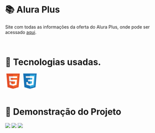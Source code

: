 <h1>📚 Alura Plus</h1>
<p>
  Site com todas as informações da oferta do Alura Plus, onde pode ser acessado <a href="https://alura-plus-sigma-nine-56.vercel.app/" target="_blank">aqui</a>.
</p>

<br>

<h1>📱 Tecnologias usadas.</h1>
<div display:flex>
  <img align="center" alt="Rafa-HTML" height="50" src="https://raw.githubusercontent.com/devicons/devicon/master/icons/html5/html5-original.svg">
  <img align="center" alt="Rafa-CSS" height="50"  src="https://raw.githubusercontent.com/devicons/devicon/master/icons/css3/css3-original.svg">
</div>

<br>

<h1>📃 Demonstração do Projeto</h1>
<img height="200" src=https://github.com/user-attachments/assets/d0f2b7b8-e3d8-46e3-80ac-a5273ea7af53>
<img height="200" src=https://github.com/user-attachments/assets/5128de8a-6c82-4389-bbe8-3c5dc907c6bd>
<img height="200" src=https://github.com/user-attachments/assets/ff35e4d4-13b6-47d6-99d4-699bffb1aec4>
